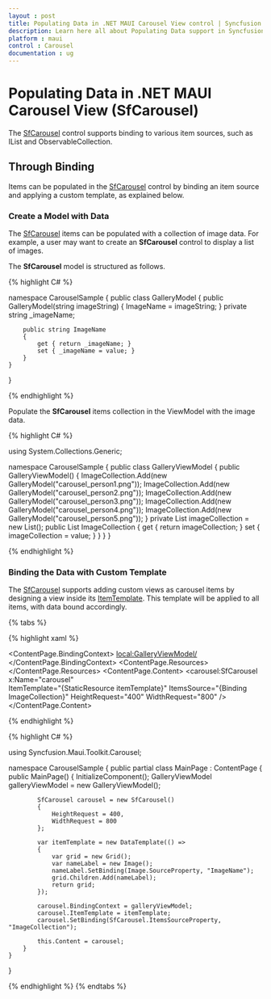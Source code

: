 ```yaml
---
layout : post
title: Populating Data in .NET MAUI Carousel View control | Syncfusion
description: Learn here all about Populating Data support in Syncfusion .NET MAUI Carousel View (SfCarousel) control and more.
platform : maui
control : Carousel
documentation : ug
---
```


# Populating Data in .NET MAUI Carousel View (SfCarousel)

The [SfCarousel](https://help.syncfusion.com/cr/maui-toolkit/Syncfusion.Maui.Toolkit.Carousel.SfCarousel.html) control supports binding to various item sources, such as IList and ObservableCollection.

## Through Binding

Items can be populated in the [SfCarousel](https://help.syncfusion.com/cr/maui-toolkit/Syncfusion.Maui.Toolkit.Carousel.SfCarousel.html) control by binding an item source and applying a custom template, as explained below.

### Create a Model with Data

The [SfCarousel](https://help.syncfusion.com/cr/maui-toolkit/Syncfusion.Maui.Toolkit.Carousel.SfCarousel.html) items can be populated with a collection of image data. For example, a user may want to create an **SfCarousel** control to display a list of images.

The **SfCarousel** model is structured as follows.

{% highlight C# %}

namespace CarouselSample
{
    public class GalleryModel
    {
        public GalleryModel(string imageString)
        {
            ImageName = imageString;
        }
        private string _imageName;

        public string ImageName
        {
            get { return _imageName; }
            set { _imageName = value; }
        }
    }
}

{% endhighlight %}

Populate the **SfCarousel** items collection in the ViewModel with the image data.

{% highlight C# %}

using System.Collections.Generic;

namespace CarouselSample
{
    public class GalleryViewModel
    {
        public GalleryViewModel()
        {
            ImageCollection.Add(new GalleryModel("carousel_person1.png"));
            ImageCollection.Add(new GalleryModel("carousel_person2.png"));
            ImageCollection.Add(new GalleryModel("carousel_person3.png"));
            ImageCollection.Add(new GalleryModel("carousel_person4.png"));
            ImageCollection.Add(new GalleryModel("carousel_person5.png"));
        }
        private List<GalleryModel> imageCollection = new List<GalleryModel>();
        public List<GalleryModel> ImageCollection
        {
            get { return imageCollection; }
            set { imageCollection = value; }
        }
    }
}

{% endhighlight %}

### Binding the Data with Custom Template

The [SfCarousel](https://help.syncfusion.com/cr/maui-toolkit/Syncfusion.Maui.Toolkit.Carousel.SfCarousel.html) supports adding custom views as carousel items by designing a view inside its [ItemTemplate](https://help.syncfusion.com/cr/maui-toolkit/Syncfusion.Maui.Toolkit.Carousel.SfCarousel.html#Syncfusion_Maui_Toolkit_Carousel_SfCarousel_ItemTemplate). This template will be applied to all items, with data bound accordingly.

{% tabs %}

{% highlight xaml %}

<?xml version="1.0" encoding="utf-8" ?>
<ContentPage xmlns="http://schemas.microsoft.com/dotnet/2021/maui"
             xmlns:x="http://schemas.microsoft.com/winfx/2009/xaml"
             xmlns:carousel="clr-namespace:Syncfusion.Maui.Toolkit.Carousel;assembly=Syncfusion.Maui.Toolkit"
             xmlns:local="clr-namespace:CarouselSample"
             x:Class="CarouselSample.MainPage">
    <ContentPage.BindingContext>
        <local:GalleryViewModel/>
    </ContentPage.BindingContext>
    <ContentPage.Resources>
        <ResourceDictionary>
            <DataTemplate x:Key="itemTemplate">
                <Image Source="{Binding ImageName}" 
                       Aspect="AspectFit"/>
            </DataTemplate>
        </ResourceDictionary>
    </ContentPage.Resources>
    <ContentPage.Content>
        <carousel:SfCarousel x:Name="carousel"  
                             ItemTemplate="{StaticResource itemTemplate}" 
                             ItemsSource="{Binding ImageCollection}" 
                             HeightRequest="400" 
                             WidthRequest="800" />
    </ContentPage.Content>
</ContentPage>

{% endhighlight %}

{% highlight C# %}

using Syncfusion.Maui.Toolkit.Carousel;

namespace CarouselSample
{
    public partial class MainPage : ContentPage
    {
        public MainPage()
        {
            InitializeComponent();
            GalleryViewModel galleryViewModel = new GalleryViewModel();

            SfCarousel carousel = new SfCarousel()
            {
                HeightRequest = 400,
                WidthRequest = 800
            };

            var itemTemplate = new DataTemplate(() =>
            {
                var grid = new Grid();
                var nameLabel = new Image();
                nameLabel.SetBinding(Image.SourceProperty, "ImageName");
                grid.Children.Add(nameLabel);
                return grid;
            });

            carousel.BindingContext = galleryViewModel;
            carousel.ItemTemplate = itemTemplate;
            carousel.SetBinding(SfCarousel.ItemsSourceProperty, "ImageCollection");

            this.Content = carousel;
        }
    }
}

{% endhighlight %}
{% endtabs %}


